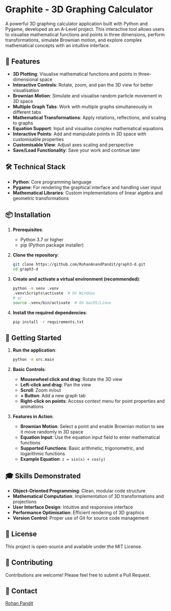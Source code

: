 # Graphite - 3D Graphing Calculator

A powerful 3D graphing calculator application built with Python and Pygame, developed as an A-Level project. This interactive tool allows users to visualise mathematical functions and points in three dimensions, perform transformations, simulate Brownian motion, and explore complex mathematical concepts with an intuitive interface.

## 🚀 Features

- **3D Plotting**: Visualise mathematical functions and points in three-dimensional space
- **Interactive Controls**: Rotate, zoom, and pan the 3D view for better visualisation
- **Brownian Motion**: Simulate and visualise random particle movement in 3D space
- **Multiple Graph Tabs**: Work with multiple graphs simultaneously in different tabs
- **Mathematical Transformations**: Apply rotations, reflections, and scaling to graphs
- **Equation Support**: Input and visualise complex mathematical equations
- **Interactive Points**: Add and manipulate points in 3D space with customisable properties
- **Customisable View**: Adjust axes scaling and perspective
- **Save/Load Functionality**: Save your work and continue later

## 🛠️ Technical Stack

- **Python**: Core programming language
- **Pygame**: For rendering the graphical interface and handling user input
- **Mathematical Libraries**: Custom implementations of linear algebra and geometric transformations

## 📦 Installation

1. **Prerequisites**:
   - Python 3.7 or higher
   - pip (Python package installer)

2. **Clone the repository**:
   ```bash
   git clone https://github.com/RohanAnandPandit/graph3-d.git
   cd graph3-d
   ```

3. **Create and activate a virtual environment (recommended)**:
   ```bash
   python -m venv .venv
   .venv\Scripts\activate  # On Windows
   # or
   source .venv/bin/activate  # On macOS/Linux
   ```

4. **Install the required dependencies**:
   ```bash
   pip install -r requirements.txt
   ```

## 🚀 Getting Started

1. **Run the application**:
   ```bash
   python -m src.main
   ```

2. **Basic Controls**:
   - **Mousewheel click and drag**: Rotate the 3D view
   - **Left-click and drag**: Pan the view
   - **Scroll**: Zoom in/out
   - **+ Button**: Add a new graph tab
   - **Right-click on points**: Access context menu for point properties and animations

3. **Features in Action**:
   - **Brownian Motion**: Select a point and enable Brownian motion to see it move randomly in 3D space
   - **Equation Input**: Use the equation input field to enter mathematical functions
   - **Supported Functions**: Basic arithmetic, trigonometric, and logarithmic functions
   - **Example Equation**: `z = sin(x) + cos(y)`

## 🎓 Skills Demonstrated

- **Object-Oriented Programming**: Clean, modular code structure
- **Mathematical Computation**: Implementation of 3D transformations and projections
- **User Interface Design**: Intuitive and responsive interface
- **Performance Optimisation**: Efficient rendering of 3D graphics
- **Version Control**: Proper use of Git for source code management

## 📝 License

This project is open-source and available under the MIT License.

## 🤝 Contributing

Contributions are welcome! Please feel free to submit a Pull Request.

## 📧 Contact

[Rohan Pandit](https://github.com/RohanAnandPandit)
